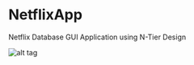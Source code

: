 # NetflixApp
Netflix Database GUI Application using N-Tier Design

![alt tag](http://junlee7.cafe24.com/img/portfolio/netflix-app.PNG)
